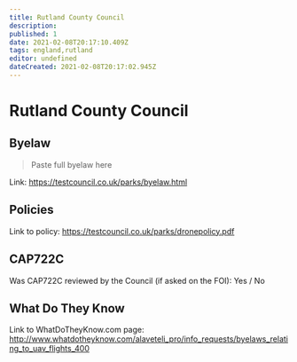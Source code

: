 ```yaml
---
title: Rutland County Council
description:
published: 1
date: 2021-02-08T20:17:10.409Z
tags: england,rutland
editor: undefined
dateCreated: 2021-02-08T20:17:02.945Z
---
```


# Rutland County Council


## Byelaw
> Paste full byelaw here

Link:
https://testcouncil.co.uk/parks/byelaw.html

## Policies
Link to policy:
https://testcouncil.co.uk/parks/dronepolicy.pdf

## CAP722C

Was CAP722C reviewed by the Council (if asked on the FOI): Yes / No

## What Do They Know

Link to WhatDoTheyKnow.com page:
http://www.whatdotheyknow.com/alaveteli_pro/info_requests/byelaws_relating_to_uav_flights_400

